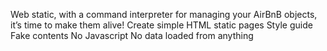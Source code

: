 Web static, 
with a command interpreter for managing your AirBnB objects, it’s time to make them alive!
Create simple HTML static pages
Style guide
Fake contents
No Javascript
No data loaded from anything
